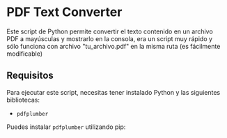 # PDF Text Converter

Este script de Python permite convertir el texto contenido en un archivo PDF a mayúsculas y mostrarlo en la consola, era un script muy rápido y sólo funciona con archivo "tu_archivo.pdf" en la misma ruta (es fácilmente modificable)

## Requisitos

Para ejecutar este script, necesitas tener instalado Python y las siguientes bibliotecas:

- `pdfplumber`

Puedes instalar `pdfplumber` utilizando pip:
